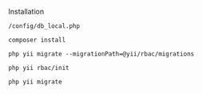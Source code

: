 Installation

~~~
/config/db_local.php
~~~

~~~
composer install
~~~

~~~
php yii migrate --migrationPath=@yii/rbac/migrations
~~~

~~~
php yii rbac/init
~~~

~~~
php yii migrate
~~~